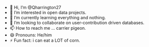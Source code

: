 - 👋 Hi, I’m @Qharrington27
- 👀 I’m interested in open data projects. 
- 🌱 I’m currently learning everything and nothing. 
- 💞️ I’m looking to collaborate on user-contribution driven databases. 
- 📫 How to reach me ... carrier pigeon. 
- 😄 Pronouns: He/him
- ⚡ Fun fact: i can eat a LOT of corn. 

<!---
Qharrington27/Qharrington27 is a ✨ special ✨ repository because its `README.md` (this file) appears on your GitHub profile.
You can click the Preview link to take a look at your changes.
--->
